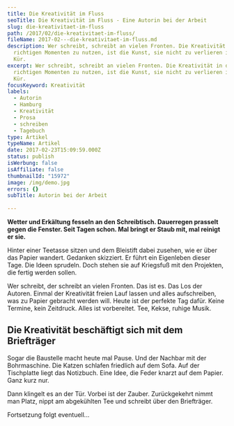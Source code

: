 ```yaml
---
title: Die Kreativität im Fluss
seoTitle: Die Kreativität im Fluss - Eine Autorin bei der Arbeit
slug: die-kreativitaet-im-fluss
path: /2017/02/die-kreativitaet-im-fluss/
fileName: 2017-02---die-kreativitaet-im-fluss.md
description: Wer schreibt, schreibt an vielen Fronten. Die Kreativität in den
  richtigen Momenten zu nutzen, ist die Kunst, sie nicht zu verlieren ist die
  Kür.
excerpt: Wer schreibt, schreibt an vielen Fronten. Die Kreativität in den
  richtigen Momenten zu nutzen, ist die Kunst, sie nicht zu verlieren ist die
  Kür.
focusKeyword: Kreativität
labels:
  - Autorin
  - Hamburg
  - Kreativität
  - Prosa
  - schreiben
  - Tagebuch
type: Artikel
typeName: Artikel
date: 2017-02-23T15:09:59.000Z
status: publish
isWerbung: false
isAffiliate: false
thumbnailId: "15972"
image: /img/demo.jpg
errors: {}
subTitle: Autorin bei der Arbeit
  
---
```


**Wetter und Erkältung fesseln an den Schreibtisch. Dauerregen prasselt gegen
die Fenster. Seit Tagen schon. Mal bringt er Staub mit, mal reinigt er sie.**

Hinter einer Teetasse sitzen und dem Bleistift dabei zusehen, wie er über das
Papier wandert. Gedanken skizziert. Er führt ein Eigenleben dieser Tage. Die
Ideen sprudeln. Doch stehen sie auf Kriegsfuß mit den Projekten, die fertig
werden sollen.

Wer schreibt, der schreibt an vielen Fronten. Das ist es. Das Los der Autoren.
Einmal der Kreativität freien Lauf lassen und alles aufschreiben, was zu Papier
gebracht werden will. Heute ist der perfekte Tag dafür. Keine Termine, kein
Zeitdruck. Alles ist vorbereitet. Tee, Kekse, ruhige Musik.

## Die Kreativität beschäftigt sich mit dem Briefträger

Sogar die Baustelle macht heute mal Pause. Und der Nachbar mit der Bohrmaschine.
Die Katzen schlafen friedlich auf dem Sofa. Auf der Tischplatte liegt das
Notizbuch. Eine Idee, die Feder knarzt auf dem Papier. Ganz kurz nur.

Dann klingelt es an der Tür. Vorbei ist der Zauber. Zurückgekehrt nimmt man
Platz, nippt am abgekühlten Tee und schreibt über den Briefträger.

Fortsetzung folgt eventuell...

  